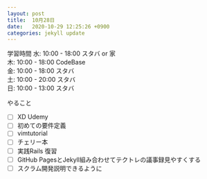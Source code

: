 ```yaml
---
layout: post
title:  10月28日
date:   2020-10-29 12:25:26 +0900
categories: jekyll update
---
```

学習時間
水: 10:00 - 18:00 スタバ or 家  
木: 10:00 - 18:00 CodeBase  
金: 10:00 - 18:00 スタバ  
土: 10:00 - 20:00 スタバ  
日: 10:00 - 13:00 スタバ  

やること
- [ ] XD Udemy
- [ ] 初めての要件定義
- [ ] vimtutorial
- [ ] チェリー本
- [ ] 実践Rails 復習
- [ ] GitHub PagesとJekyll組み合わせてテクトレの議事録見やすくする
- [ ] スクラム開発説明できるように
